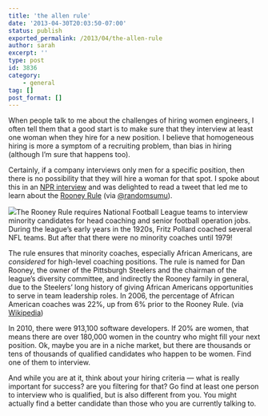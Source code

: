 ```yaml
---
title: 'the allen rule'
date: '2013-04-30T20:03:50-07:00'
status: publish
exported_permalink: /2013/04/the-allen-rule
author: sarah
excerpt: ''
type: post
id: 3836
category:
    - general
tag: []
post_format: []
---
```

When people talk to me about the challenges of hiring women engineers, I often tell them that a good start is to make sure that they interview at least one woman when they hire for a new position. I believe that homogeneous hiring is more a symptom of a recruiting problem, than bias in hiring (although I’m sure that happens too).

Certainly, if a company interviews only men for a specific position, then there is no possibility that they will hire a woman for that spot. I spoke about this in an [NPR interview](http://www.npr.org/blogs/alltechconsidered/2013/04/29/178810467/blazing-the-trail-for-female-programmers) and was delighted to read a tweet that led me to learn about the [Rooney Rule](http://en.wikipedia.org/wiki/Rooney_Rule) (via [@randomsumu](https://twitter.com/randomsubu/status/329403005260677121)).

[![](http://upload.wikimedia.org/wikipedia/en/thumb/5/51/Fritz_Pollard.jpg/200px-Fritz_Pollard.jpg)](http://en.wikipedia.org/wiki/Fritz_Pollard)The Rooney Rule requires National Football League teams to interview minority candidates for head coaching and senior football operation jobs. During the league’s early years in the 1920s, Fritz Pollard coached several NFL teams. But after that there were no minority coaches until 1979!

The rule ensures that minority coaches, especially African Americans, are *considered* for high-level coaching positions. The rule is named for Dan Rooney, the owner of the Pittsburgh Steelers and the chairman of the league’s diversity committee, and indirectly the Rooney family in general, due to the Steelers’ long history of giving African Americans opportunities to serve in team leadership roles. In 2006, the percentage of African American coaches was 22%, up from 6% prior to the Rooney Rule. (via [Wikipedia](http://en.wikipedia.org/wiki/Rooney_Rule))

In 2010, there were 913,100 software developers. If 20% are women, that means there are over 180,000 women in the country who might fill your next position. Ok, maybe you are in a niche market, but there are thousands or tens of thousands of qualified candidates who happen to be women. Find one of them to interview.

And while you are at it, think about your hiring criteria — what is really important for success? are you filtering for that? Go find at least one person to interview who is qualified, but is also different from you. You might actually find a better candidate than those who you are currently talking to.